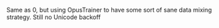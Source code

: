 Same as 0, but using OpusTrainer to have some sort of sane data mixing strategy. Still no Unicode backoff
